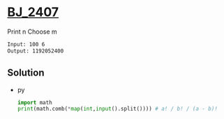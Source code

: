 # [BJ_2407](https://acmicpc.net/problem/2407)

Print n Choose m

```txt
Input: 100 6
Output: 1192052400
```

## Solution

* py

  ```py
  import math
  print(math.comb(*map(int,input().split()))) # a! / b! / (a - b)!
  ```
